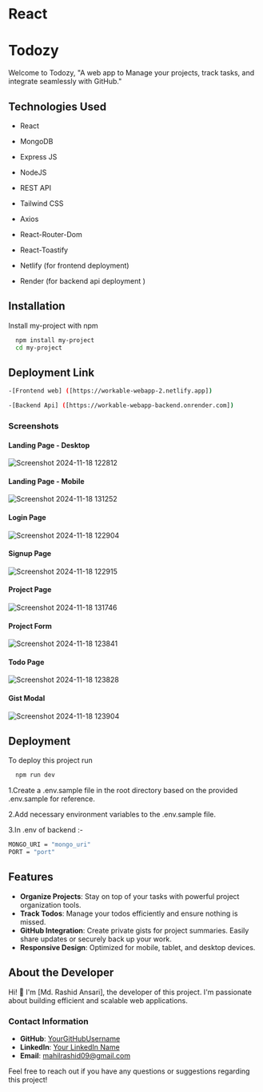 
# React 

# Todozy
Welcome to Todozy, "A web app to Manage your projects, track tasks, and integrate seamlessly with GitHub."


## Technologies Used


* React

* MongoDB

* Express JS

* NodeJS

* REST API

* Tailwind CSS

* Axios

* React-Router-Dom

* React-Toastify

* Netlify (for frontend deployment)

* Render  (for backend api deployment )


## Installation

Install my-project with npm

```bash
  npm install my-project
  cd my-project
```

## Deployment Link
 ```sh
-[Frontend web] ([https://workable-webapp-2.netlify.app])

-[Backend Api] ([https://workable-webapp-backend.onrender.com])
```

    
### Screenshots

#### Landing Page - Desktop
![Screenshot 2024-11-18 122812](https://github.com/user-attachments/assets/74195945-a570-499f-aec9-c2243d14a219)

#### Landing Page - Mobile
![Screenshot 2024-11-18 131252](https://github.com/user-attachments/assets/2389a63c-24b0-43d2-8928-8de62bf197c2)

#### Login Page
![Screenshot 2024-11-18 122904](https://github.com/user-attachments/assets/61539336-d798-4609-abcc-eaef6fab4fa6)

#### Signup Page
![Screenshot 2024-11-18 122915](https://github.com/user-attachments/assets/9a0e6a89-dd01-4004-9ed8-f557322b009b)

#### Project Page
![Screenshot 2024-11-18 131746](https://github.com/user-attachments/assets/23fd8a76-7660-4ec9-866d-25979e269480)

#### Project Form
![Screenshot 2024-11-18 123841](https://github.com/user-attachments/assets/a5a1179b-5c7f-4481-bbc3-7453d25c4455)

#### Todo Page
![Screenshot 2024-11-18 123828](https://github.com/user-attachments/assets/7e2e7f03-e400-478b-9f0e-3273ba6b744e)

#### Gist Modal
![Screenshot 2024-11-18 123904](https://github.com/user-attachments/assets/64e6d057-674e-44c3-bf95-430c5ea80cb9)

## Deployment

To deploy this project run

```bash
  npm run dev
```

1.Create a .env.sample file in the root directory based on the provided .env.sample for reference.

2.Add necessary environment variables to the .env.sample file.

3.In .env of backend :-
```sh
MONGO_URI = "mongo_uri"
PORT = "port"
```

## Features

- **Organize Projects**: Stay on top of your tasks with powerful project organization tools.
- **Track Todos**: Manage your todos efficiently and ensure nothing is missed.
- **GitHub Integration**:  Create private gists for project summaries. Easily share updates or securely back up your work.
- **Responsive Design**: Optimized for mobile, tablet, and desktop devices.


## About the Developer

Hi! 👋 I'm [Md. Rashid Ansari], the developer of this project. I'm passionate about building efficient and scalable web applications.

### Contact Information
- **GitHub**: [YourGitHubUsername](https://github.com/ansari21github)
- **LinkedIn**: [Your LinkedIn Name](www.linkedin.com/in/rashid-ansari-b232aa273)
- **Email**: mahilrashid09@gmail.com

Feel free to reach out if you have any questions or suggestions regarding this project!


